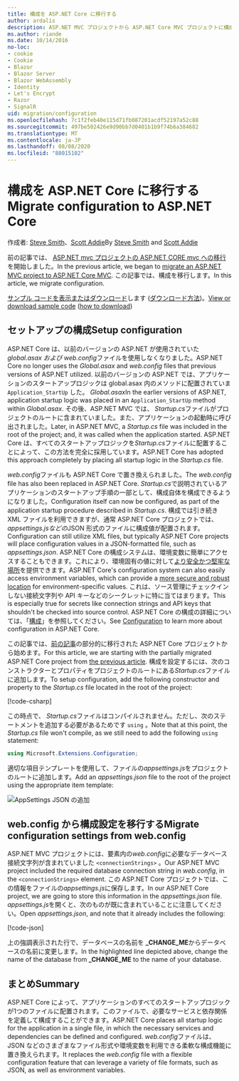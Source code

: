 ```yaml
---
title: 構成を ASP.NET Core に移行する
author: ardalis
description: ASP.NET MVC プロジェクトから ASP.NET Core MVC プロジェクトに構成を移行する方法について説明します。
ms.author: riande
ms.date: 10/14/2016
no-loc:
- cookie
- Cookie
- Blazor
- Blazor Server
- Blazor WebAssembly
- Identity
- Let's Encrypt
- Razor
- SignalR
uid: migration/configuration
ms.openlocfilehash: 7c1f2feb40e115d71fb087201acdf52197a52c88
ms.sourcegitcommit: 497be502426e9d90bb7d0401b1b9f74b6a384682
ms.translationtype: MT
ms.contentlocale: ja-JP
ms.lasthandoff: 08/08/2020
ms.locfileid: "88015102"
---
```

# <a name="migrate-configuration-to-aspnet-core"></a><span data-ttu-id="1c4d5-103">構成を ASP.NET Core に移行する</span><span class="sxs-lookup"><span data-stu-id="1c4d5-103">Migrate configuration to ASP.NET Core</span></span>

<span data-ttu-id="1c4d5-104">作成者: [Steve Smith](https://ardalis.com/)、[Scott Addie](https://scottaddie.com)</span><span class="sxs-lookup"><span data-stu-id="1c4d5-104">By [Steve Smith](https://ardalis.com/) and [Scott Addie](https://scottaddie.com)</span></span>

<span data-ttu-id="1c4d5-105">前の記事では、 [ASP.NET mvc プロジェクトの ASP.NET CORE mvc への移行](xref:migration/mvc)を開始しました。</span><span class="sxs-lookup"><span data-stu-id="1c4d5-105">In the previous article, we began to [migrate an ASP.NET MVC project to ASP.NET Core MVC](xref:migration/mvc).</span></span> <span data-ttu-id="1c4d5-106">この記事では、構成を移行します。</span><span class="sxs-lookup"><span data-stu-id="1c4d5-106">In this article, we migrate configuration.</span></span>

<span data-ttu-id="1c4d5-107">[サンプル コードを表示またはダウンロード](https://github.com/dotnet/AspNetCore.Docs/tree/master/aspnetcore/migration/configuration/samples)します ([ダウンロード方法](xref:index#how-to-download-a-sample))。</span><span class="sxs-lookup"><span data-stu-id="1c4d5-107">[View or download sample code](https://github.com/dotnet/AspNetCore.Docs/tree/master/aspnetcore/migration/configuration/samples) ([how to download](xref:index#how-to-download-a-sample))</span></span>

## <a name="setup-configuration"></a><span data-ttu-id="1c4d5-108">セットアップの構成</span><span class="sxs-lookup"><span data-stu-id="1c4d5-108">Setup configuration</span></span>

<span data-ttu-id="1c4d5-109">ASP.NET Core は、以前のバージョンの ASP.NET が使用されていた*global.asax および* *web.config*ファイルを使用しなくなりました。</span><span class="sxs-lookup"><span data-stu-id="1c4d5-109">ASP.NET Core no longer uses the *Global.asax* and *web.config* files that previous versions of ASP.NET utilized.</span></span> <span data-ttu-id="1c4d5-110">以前のバージョンの ASP.NET では、アプリケーションのスタートアップロジックは global.asax 内のメソッドに配置されていま `Application_StartUp` した。 *Global.asax*</span><span class="sxs-lookup"><span data-stu-id="1c4d5-110">In the earlier versions of ASP.NET, application startup logic was placed in an `Application_StartUp` method within *Global.asax*.</span></span> <span data-ttu-id="1c4d5-111">その後、ASP.NET MVC では、 *Startup.cs*ファイルがプロジェクトのルートに含まれていました。また、アプリケーションの起動時に呼び出されました。</span><span class="sxs-lookup"><span data-stu-id="1c4d5-111">Later, in ASP.NET MVC, a *Startup.cs* file was included in the root of the project; and, it was called when the application started.</span></span> <span data-ttu-id="1c4d5-112">ASP.NET Core は、すべてのスタートアップロジックを*Startup.cs*ファイルに配置することによって、この方法を完全に採用しています。</span><span class="sxs-lookup"><span data-stu-id="1c4d5-112">ASP.NET Core has adopted this approach completely by placing all startup logic in the *Startup.cs* file.</span></span>

<span data-ttu-id="1c4d5-113">*web.config*ファイルも ASP.NET Core で置き換えられました。</span><span class="sxs-lookup"><span data-stu-id="1c4d5-113">The *web.config* file has also been replaced in ASP.NET Core.</span></span> <span data-ttu-id="1c4d5-114">*Startup.cs*で説明されているアプリケーションのスタートアップ手順の一部として、構成自体を構成できるようになりました。</span><span class="sxs-lookup"><span data-stu-id="1c4d5-114">Configuration itself can now be configured, as part of the application startup procedure described in *Startup.cs*.</span></span> <span data-ttu-id="1c4d5-115">構成では引き続き XML ファイルを利用できますが、通常 ASP.NET Core プロジェクトでは、 *appsettings.jsなどの*JSON 形式のファイルに構成値が配置されます。</span><span class="sxs-lookup"><span data-stu-id="1c4d5-115">Configuration can still utilize XML files, but typically ASP.NET Core projects will place configuration values in a JSON-formatted file, such as *appsettings.json*.</span></span> <span data-ttu-id="1c4d5-116">ASP.NET Core の構成システムは、環境変数に簡単にアクセスすることもできます。これにより、環境固有の値に対して[より安全かつ堅牢な場所](xref:security/app-secrets)を提供できます。</span><span class="sxs-lookup"><span data-stu-id="1c4d5-116">ASP.NET Core's configuration system can also easily access environment variables, which can provide a [more secure and robust location](xref:security/app-secrets) for environment-specific values.</span></span> <span data-ttu-id="1c4d5-117">これは、ソース管理にチェックインしない接続文字列や API キーなどのシークレットに特に当てはまります。</span><span class="sxs-lookup"><span data-stu-id="1c4d5-117">This is especially true for secrets like connection strings and API keys that shouldn't be checked into source control.</span></span> <span data-ttu-id="1c4d5-118">ASP.NET Core の構成の詳細については、「[構成](xref:fundamentals/configuration/index)」を参照してください。</span><span class="sxs-lookup"><span data-stu-id="1c4d5-118">See [Configuration](xref:fundamentals/configuration/index) to learn more about configuration in ASP.NET Core.</span></span>

<span data-ttu-id="1c4d5-119">この記事では、[前の記事](xref:migration/mvc)の部分的に移行された ASP.NET Core プロジェクトから始めます。</span><span class="sxs-lookup"><span data-stu-id="1c4d5-119">For this article, we are starting with the partially migrated ASP.NET Core project from [the previous article](xref:migration/mvc).</span></span> <span data-ttu-id="1c4d5-120">構成を設定するには、次のコンストラクターとプロパティをプロジェクトのルートにある*Startup.cs*ファイルに追加します。</span><span class="sxs-lookup"><span data-stu-id="1c4d5-120">To setup configuration, add the following constructor and property to the *Startup.cs* file located in the root of the project:</span></span>

[!code-csharp[](configuration/samples/WebApp1/src/WebApp1/Startup.cs?range=11-16)]

<span data-ttu-id="1c4d5-121">この時点で、 *Startup.cs*ファイルはコンパイルされません。ただし、次のステートメントを追加する必要があるためです `using` 。</span><span class="sxs-lookup"><span data-stu-id="1c4d5-121">Note that at this point, the *Startup.cs* file won't compile, as we still need to add the following `using` statement:</span></span>

```csharp
using Microsoft.Extensions.Configuration;
```

<span data-ttu-id="1c4d5-122">適切な項目テンプレートを使用して、ファイルの*appsettings.js*をプロジェクトのルートに追加します。</span><span class="sxs-lookup"><span data-stu-id="1c4d5-122">Add an *appsettings.json* file to the root of the project using the appropriate item template:</span></span>

![AppSettings JSON の追加](configuration/_static/add-appsettings-json.png)

## <a name="migrate-configuration-settings-from-webconfig"></a><span data-ttu-id="1c4d5-124">web.config から構成設定を移行する</span><span class="sxs-lookup"><span data-stu-id="1c4d5-124">Migrate configuration settings from web.config</span></span>

<span data-ttu-id="1c4d5-125">ASP.NET MVC プロジェクトには、要素内の*web.config*に必要なデータベース接続文字列が含まれていました `<connectionStrings>` 。</span><span class="sxs-lookup"><span data-stu-id="1c4d5-125">Our ASP.NET MVC project included the required database connection string in *web.config*, in the `<connectionStrings>` element.</span></span> <span data-ttu-id="1c4d5-126">この ASP.NET Core プロジェクトでは、この情報をファイルの*appsettings.js*に保存します。</span><span class="sxs-lookup"><span data-stu-id="1c4d5-126">In our ASP.NET Core project, we are going to store this information in the *appsettings.json* file.</span></span> <span data-ttu-id="1c4d5-127">*appsettings.js*を開くと、次のものが既に含まれていることに注意してください。</span><span class="sxs-lookup"><span data-stu-id="1c4d5-127">Open *appsettings.json*, and note that it already includes the following:</span></span>

[!code-json[](../migration/configuration/samples/WebApp1/src/WebApp1/appsettings.json?highlight=4)]

<span data-ttu-id="1c4d5-128">上の強調表示された行で、データベースの名前を **_CHANGE_ME**からデータベースの名前に変更します。</span><span class="sxs-lookup"><span data-stu-id="1c4d5-128">In the highlighted line depicted above, change the name of the database from **_CHANGE_ME** to the name of your database.</span></span>

## <a name="summary"></a><span data-ttu-id="1c4d5-129">まとめ</span><span class="sxs-lookup"><span data-stu-id="1c4d5-129">Summary</span></span>

<span data-ttu-id="1c4d5-130">ASP.NET Core によって、アプリケーションのすべてのスタートアップロジックが1つのファイルに配置されます。このファイルで、必要なサービスと依存関係を定義して構成することができます。</span><span class="sxs-lookup"><span data-stu-id="1c4d5-130">ASP.NET Core places all startup logic for the application in a single file, in which the necessary services and dependencies can be defined and configured.</span></span> <span data-ttu-id="1c4d5-131">*web.config*ファイルは、JSON などのさまざまなファイル形式や環境変数を利用できる柔軟な構成機能に置き換えられます。</span><span class="sxs-lookup"><span data-stu-id="1c4d5-131">It replaces the *web.config* file with a flexible configuration feature that can leverage a variety of file formats, such as JSON, as well as environment variables.</span></span>
